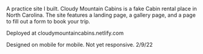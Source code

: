 A practice site I built. Cloudy Mountain Cabins is a fake Cabin rental place in North Carolina. The site features a landing page, a gallery page, and a page to fill out a form to book your trip. 

Deployed at cloudymountaincabins.netlify.com 

Designed on mobile for mobile. Not yet responsive. 2/9/22
